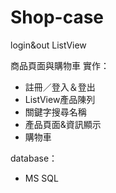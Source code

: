 # Shop-case
login&amp;out ListView

商品頁面與購物車
實作：
* 註冊／登入＆登出
* ListView產品陳列
* 關鍵字搜尋名稱
* 產品頁面&資訊顯示
* 購物車

database：
* MS SQL
